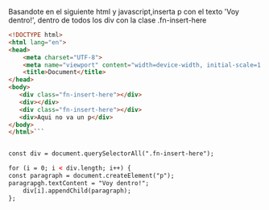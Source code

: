 Basandote en el siguiente html y javascript,inserta p con el texto 'Voy dentro!', dentro de todos los div con la clase .fn-insert-here

```html
<!DOCTYPE html>
<html lang="en">
<head>
    <meta charset="UTF-8">
    <meta name="viewport" content="width=device-width, initial-scale=1.0">
    <title>Document</title>
</head>
<body>
   <div class="fn-insert-here"></div>
   <div></div>
   <div class="fn-insert-here"></div>
   <div>Aqui no va un p</div>
</body>
</html>```


const div = document.querySelectorAll(".fn-insert-here");

for (i = 0; i < div.length; i++) {
const paragraph = document.createElement("p");
paragrapgh.textContent = "Voy dentro!";
    div[i].appendChild(paragraph);
};